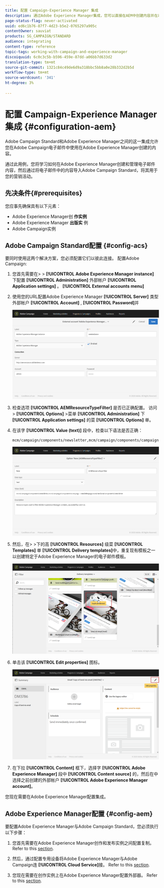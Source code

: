 ```yaml
---
title: 配置 Campaign-Experience Manager 集成
description: 通过Adobe Experience Manager集成，您可以直接在AEM中创建内容并在以后的Adobe Campaign中使用它。
page-status-flag: never-activated
uuid: ed6c1b76-87f7-4d23-b5e2-0765297a905c
contentOwner: sauviat
products: SG_CAMPAIGN/STANDARD
audience: integrating
content-type: reference
topic-tags: working-with-campaign-and-experience-manager
discoiquuid: 6c0c3c5b-b596-459e-87dd-a06bb7d633d2
translation-type: tm+mt
source-git-commit: 1321c84c49de6d9a318bbc5bb8a0e28b332d2b5d
workflow-type: tm+mt
source-wordcount: '341'
ht-degree: 3%

---
```



# 配置 Campaign-Experience Manager 集成 {#configuration-aem}

Adobe Campaign Standard和Adobe Experience Manager之间的这一集成允许您在Adobe Campaign电子邮件中使用在Adobe Experience Manager创建的内容。

通过此用例，您将学习如何在Adobe Experience Manager创建和管理电子邮件内容，然后通过将电子邮件中的内容导入Adobe Campaign Standard，将其用于您的营销活动。

## 先决条件{#prerequisites}

您应事先确保具有以下元素：

* Adobe Experience Manager创 **作实例**
* Adobe Experience Manager **出版实** 例
* Adobe Campaign实例

## Adobe Campaign Standard配置 {#config-acs}

要同时使用这两个解决方案，您必须配置它们以彼此连接。
配置Adobe Campaign:

1. 您首先需要在> > **[!UICONTROL Adobe Experience Manager instance]** 下配置 **[!UICONTROL Administration]** 外部帐户 **[!UICONTROL Application settings]** 。 **[!UICONTROL External accounts menu]**

1. 使用您的URL配置Adobe Experience Manager **[!UICONTROL Server]** 类型外部帐户 **[!UICONTROL Account]** , **[!UICONTROL Password]**&#x200B;并

   ![](assets/aem_1.png)

1. 检查选项 **[!UICONTROL AEMResourceTypeFilter]** 是否已正确配置。 访问> **[!UICONTROL Options]** >菜单 **[!UICONTROL Administration]** 下 **[!UICONTROL Application settings]** 的菜 **[!UICONTROL Options]** 单。

1. 在该字 **[!UICONTROL Value (text)]** 段中，检查以下语法是否正确：

   ```
   mcm/campaign/components/newsletter,mcm/campaign/components/campaign_newsletterpage,mcm/neolane/components/newsletter
   ```

   ![](assets/aem_2.png)

1. 然后，在> >下的高 **[!UICONTROL Resources]** 级菜 **[!UICONTROL Templates]** 单 **[!UICONTROL Delivery templates]**&#x200B;中，重复现有模板之一以创建特定于Adobe Experience Manager的电子邮件模板。

   ![](assets/aem_3.png)

1. 单击该 **[!UICONTROL Edit properties]** 图标。

   ![](assets/aem_4.png)

1. 在下拉 **[!UICONTROL Content]** 框下，选择字 **[!UICONTROL Adobe Experience Manager]** 段中 **[!UICONTROL Content source]** 的，然后在中选择之前创建的外部帐户 **[!UICONTROL Adobe Experience Manager account]**。

您现在需要在Adobe Experience Manager配置集成。

## Adobe Experience Manager配置 {#config-aem}

要配置Adobe Experience Manager与Adobe Campaign Standard，您必须执行以下步骤：

1. 您首先需要在Adobe Experience Manager创作和发布实例之间配置复制。 Refer to this [section](https://docs.adobe.com/content/help/en/experience-manager-65/administering/integration/campaignstandard.html#configuring-adobe-experience-manager).

1. 然后，通过配置专用设备将Adobe Experience Manager与Adobe Campaign连 **[!UICONTROL Cloud Service]**&#x200B;接。 Refer to this [section](https://docs.adobe.com/content/help/en/experience-manager-65/administering/integration/campaignstandard.html#connecting-aem-to-adobe-campaign).

1. 您现在需要在创作实例上在Adobe Experience Manager配置外部器。 Refer to this [section](https://docs.adobe.com/content/help/en/experience-manager-65/administering/integration/campaignstandard.html#configuring-the-externalizer).


